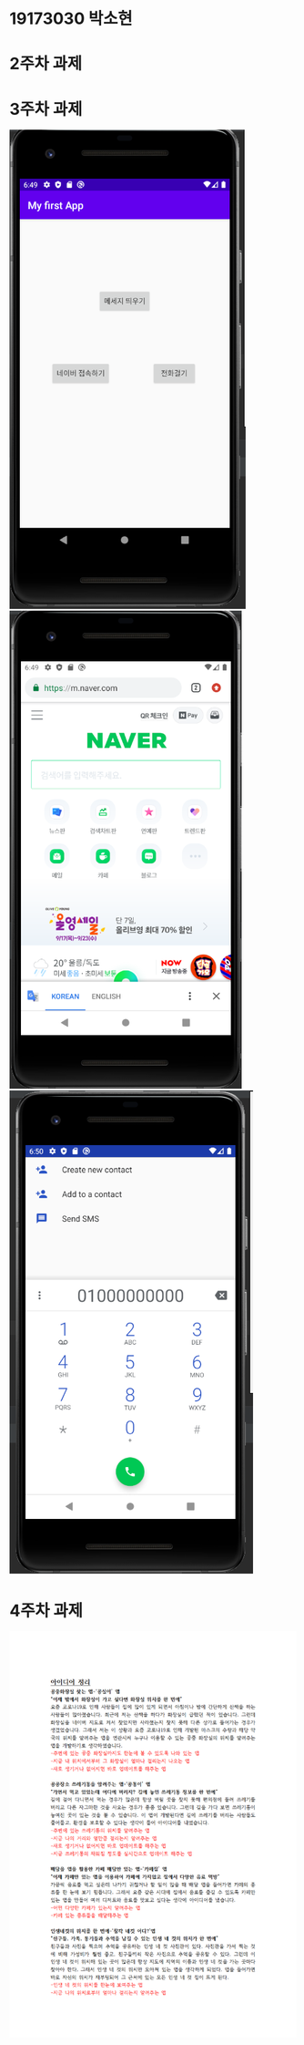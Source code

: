 # 19173030 박소현

# 2주차 과제


# 3주차 과제
<img width="" height="" src="./Png/1.PNG"></img>
<img width="" height="" src="./Png/2.PNG"></img>
<img width="" height="" src="./Png/3.PNG"></img>

# 4주차 과제
<img width="" height="" src="./Png/idea.png.png"></img>

